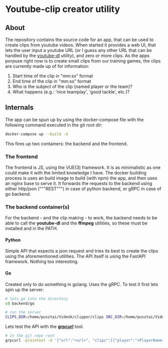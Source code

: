# Youtube-clip creator utility

## About

The repository contains the source code for an app, that can be used to create clips from youtube videos. When started it provides a web UI, that lets the user input a youtube URL (or I guess any other URL that can be handled by the [youtube-dl](https://youtube-dl.org) utility), and zero or more clips. As the apps porpuse right now is to create small clips from our training games, the clips are currently made up of for information:
1) Start time of the clip in "mm:ss" format
2) End time of the clip in "mm:ss" format
3) Who is the subject of the clip (named player or the team)?
4) What happens (e.g.: 'nice teamplay', 'good tackle', etc.)?

## Internals

The app can be spun up by using the docker-compose file with the following command executed in the git root dir:

```bash
docker-compose up --build -d
```

This fires up two containers: the backend and the frontend.

### The frontend

The frontend is JS, using the VUE(3) framework. It is as minimalistic as one could make it with the limited knowledge I have. The docker building process is uses an build image to build (with npm) the app, and then uses an nginx base to serve it. It forwards the requests to the backend using either http/json ("""REST""") in case of python backend, or gRPC in case of go backend.

### The backend container(s)

For the backend - and the clip making - to work, the backend needs to be able to call the __youtube-dl__ and the __ffmpeg__ utilities, so these must be installed and in the PATH.

#### Python

Simple API that expects a json request and tries its best to create the clips using the aforementioned utilities. The API itself is using the FastAPI framework. Nothing too interesting.

#### Go

Created only to do something in golang. Uses the gRPC. To test it first lets spin up the server:

```bash
# lets go into the directory
cd backend/go

# run the server 
CLIPS_DIR=/home/pusztai/Videók/clipper/clips SRC_DIR=/home/pusztai/Videók/clipper/sources PORT=5000 go run cmd/main.go
```

Lets test the API with the [__grpcurl__](https://github.com/fullstorydev/grpcurl) tool.

```bash
# in the git repo root
grpcurl -plaintext -d '{"url":"<url>", "clips":[{"player":"<PlayerName>", "start_time": "<StartTime>", "end_time": "<EndTime>"}]}' -proto clips/clips.proto localhost:5000 clips.Clips.NewClip
```
